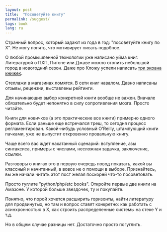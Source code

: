 ```yaml
---
layout: post
title:  "Посоветуйте книгу"
permalink: /suggest/
tags: book
lang: ru
---
```


[books]: https://clojure.org/community/books

Странный вопрос, который задают из года в год: "посоветуйте книгу по X". Не могу
понять, что мотивирует писать подобное.

О любой промышленной технологии уже написано уйма книг. Литературой о ПХП,
Питоне или Джаве можно отопить небольшой город в новогодний сезон. Даже про
Кложу успели написать [три экрана книжек][books].

Стеллажи в магазинах ломятся. В сети книг навалом. Давно написаны отзывы,
рецензии, выставлены рейтинги.

Для начинающих выбор конкретной книги вообще не важен. Вначале обязательно будет
непонятно в силу сопротивления мозга. Просто читайте.

Книги для новичков (а это практические все книги) примерно одного формата. Если
раньше еще встречался треш, то сегодня процесс регламентирован. Какой-нибудь
условный O'Reilly, штампующий книги пачками, уже не выпустит откровенно
провальную книгу.

Чаще всего вас ждет накатанный сценарий: вступление, азы синтаксиса, примеры с
числами, несложная задачка, заключение, ссылки.

Разговоры о книгах это в первую очередь повод показать, какой вы классный и
начитанный, а вовсе не о помощи в выборе. Признайтесь, вы же начали читать этот
пост желая поскорей что-то посоветовать.

Просто гуглите "python/php/etc books". Откройте первые две книги на Амазоне. У
которой больше звездочек, ту и покупайте.

Понятно, что порой хочется расширить горизонты, найти литературу для
продвинутых, но там и вопрос ставят конкретно: как работать с асинхронностью в
X, как строить распределенные системы на стеке Y и т.д.

Но в общем случае разницы нет. Достаточно просто погуглить.
